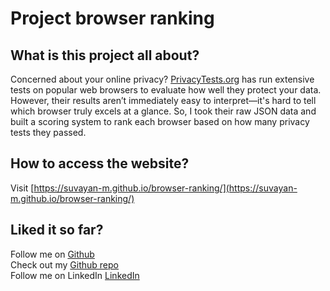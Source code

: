 # Project browser ranking

## What is this project all about?

Concerned about your online privacy? [PrivacyTests.org](https://privacytests.org/) has run extensive tests on popular web browsers to evaluate how well they protect your data. However, their results aren’t immediately easy to interpret—it's hard to tell which browser truly excels at a glance. So, I took their raw JSON data and built a scoring system to rank each browser based on how many privacy tests they passed.

## How to access the website?

Visit [https://suvayan-m.github.io/browser-ranking/](https://suvayan-m.github.io/browser-ranking/)

## Liked it so far?

Follow me on [Github](https://github.com/suvayan-m)  
Check out my [Github repo](https://github.com/suvayan-m?tab=repositories)  
Follow me on LinkedIn [LinkedIn](https://www.linkedin.com/in/suvayan-mondal/)
